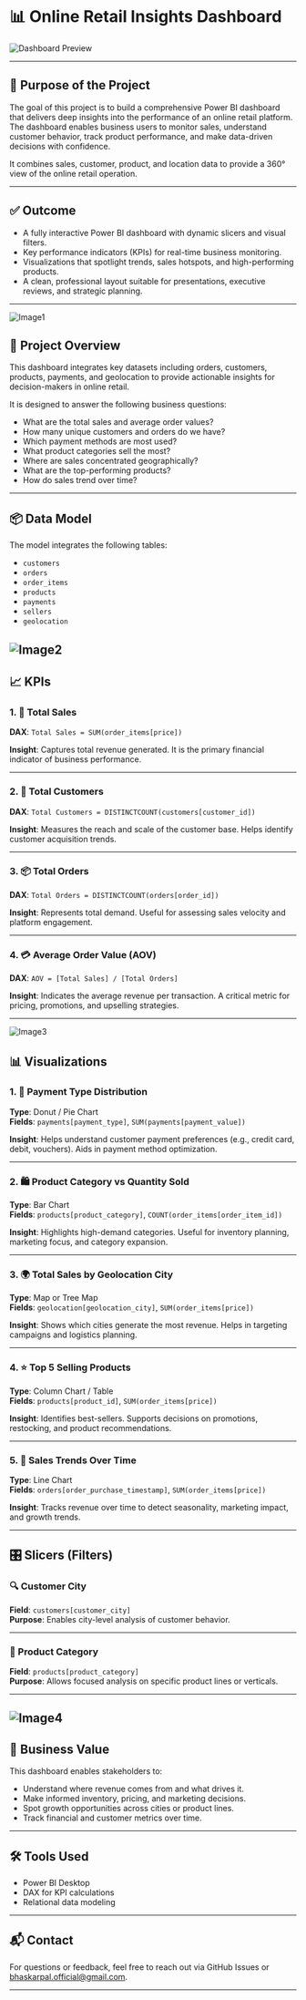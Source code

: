 # 📊 Online Retail Insights Dashboard

![Dashboard Preview](https://github.com/bhaskarpal1707/Online-Retail-Insights-Dashboard/blob/main/Dashboard%20Preview.png)

---

## 🎯 Purpose of the Project

The goal of this project is to build a comprehensive Power BI dashboard that delivers deep insights into the performance of an online retail platform. The dashboard enables business users to monitor sales, understand customer behavior, track product performance, and make data-driven decisions with confidence.

It combines sales, customer, product, and location data to provide a 360° view of the online retail operation.

---

## ✅ Outcome

- A fully interactive Power BI dashboard with dynamic slicers and visual filters.
- Key performance indicators (KPIs) for real-time business monitoring.
- Visualizations that spotlight trends, sales hotspots, and high-performing products.
- A clean, professional layout suitable for presentations, executive reviews, and strategic planning.

---
![Image1](https://github.com/bhaskarpal1707/Online-Retail-Insights-Dashboard/blob/main/Image1.jpg)

## 🚀 Project Overview

This dashboard integrates key datasets including orders, customers, products, payments, and geolocation to provide actionable insights for decision-makers in online retail.

It is designed to answer the following business questions:

- What are the total sales and average order values?
- How many unique customers and orders do we have?
- Which payment methods are most used?
- What product categories sell the most?
- Where are sales concentrated geographically?
- What are the top-performing products?
- How do sales trend over time?

---

## 📦 Data Model

The model integrates the following tables:

- `customers`
- `orders`
- `order_items`
- `products`
- `payments`
- `sellers`
- `geolocation`

![Image2](https://github.com/bhaskarpal1707/Online-Retail-Insights-Dashboard/blob/main/Image2.jpg)
---

## 📈 KPIs

### 1. 🛒 Total Sales
**DAX**: `Total Sales = SUM(order_items[price])`

**Insight**: Captures total revenue generated. It is the primary financial indicator of business performance.

---

### 2. 👥 Total Customers
**DAX**: `Total Customers = DISTINCTCOUNT(customers[customer_id])`

**Insight**: Measures the reach and scale of the customer base. Helps identify customer acquisition trends.

---

### 3. 📦 Total Orders
**DAX**: `Total Orders = DISTINCTCOUNT(orders[order_id])`

**Insight**: Represents total demand. Useful for assessing sales velocity and platform engagement.

---

### 4. 💳 Average Order Value (AOV)
**DAX**: `AOV = [Total Sales] / [Total Orders]`

**Insight**: Indicates the average revenue per transaction. A critical metric for pricing, promotions, and upselling strategies.

---
![Image3](https://github.com/bhaskarpal1707/Online-Retail-Insights-Dashboard/blob/main/Image3.jpg)
## 📊 Visualizations

### 1. 🧾 Payment Type Distribution
**Type**: Donut / Pie Chart  
**Fields**: `payments[payment_type]`, `SUM(payments[payment_value])`

**Insight**: Helps understand customer payment preferences (e.g., credit card, debit, vouchers). Aids in payment method optimization.

---

### 2. 🛍️ Product Category vs Quantity Sold
**Type**: Bar Chart  
**Fields**: `products[product_category]`, `COUNT(order_items[order_item_id])`

**Insight**: Highlights high-demand categories. Useful for inventory planning, marketing focus, and category expansion.

---

### 3. 🌍 Total Sales by Geolocation City
**Type**: Map or Tree Map  
**Fields**: `geolocation[geolocation_city]`, `SUM(order_items[price])`

**Insight**: Shows which cities generate the most revenue. Helps in targeting campaigns and logistics planning.

---

### 4. ⭐ Top 5 Selling Products
**Type**: Column Chart / Table  
**Fields**: `products[product_id]`, `SUM(order_items[price])`

**Insight**: Identifies best-sellers. Supports decisions on promotions, restocking, and product recommendations.

---

### 5. 📆 Sales Trends Over Time
**Type**: Line Chart  
**Fields**: `orders[order_purchase_timestamp]`, `SUM(order_items[price])`

**Insight**: Tracks revenue over time to detect seasonality, marketing impact, and growth trends.

---

## 🎛️ Slicers (Filters)

### 🔍 Customer City
**Field**: `customers[customer_city]`  
**Purpose**: Enables city-level analysis of customer behavior.

---

### 📂 Product Category
**Field**: `products[product_category]`  
**Purpose**: Allows focused analysis on specific product lines or verticals.

---

![Image4](https://github.com/bhaskarpal1707/Online-Retail-Insights-Dashboard/blob/main/Image4.jpg)
---

## 📌 Business Value

This dashboard enables stakeholders to:

- Understand where revenue comes from and what drives it.
- Make informed inventory, pricing, and marketing decisions.
- Spot growth opportunities across cities or product lines.
- Track financial and customer metrics over time.

---

## 🛠️ Tools Used

- Power BI Desktop
- DAX for KPI calculations
- Relational data modeling

---

## 📬 Contact

For questions or feedback, feel free to reach out via GitHub Issues or bhaskarpal.official@gmail.com.

---
